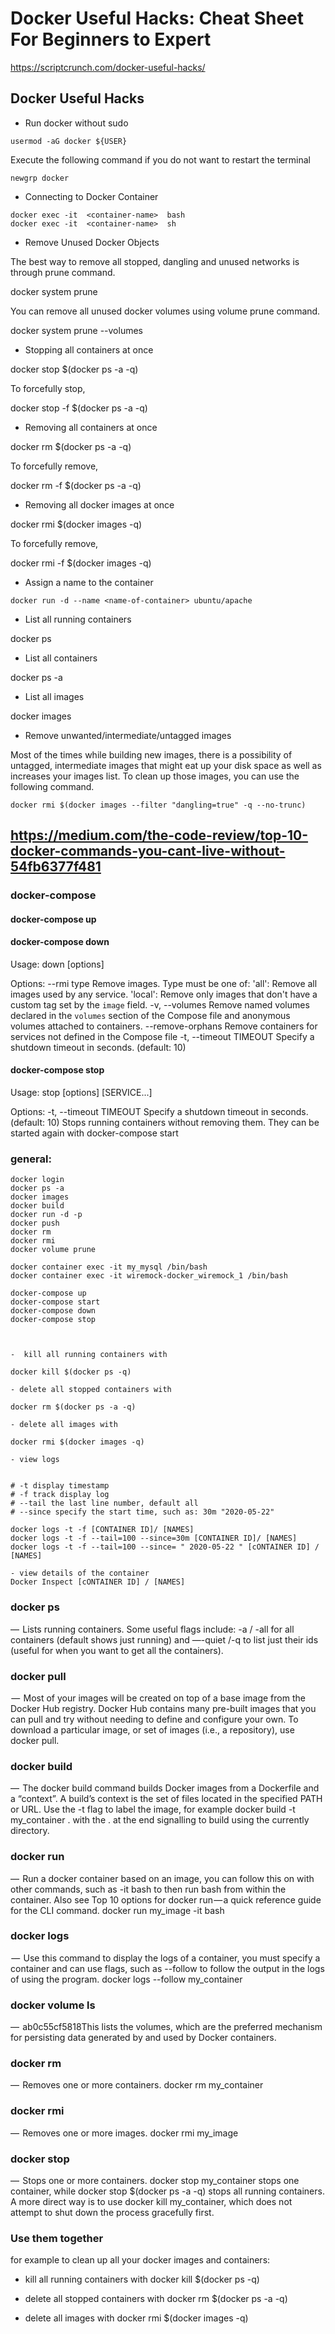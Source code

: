 # Docker Useful Hacks: Cheat Sheet For Beginners to Expert

https://scriptcrunch.com/docker-useful-hacks/

## Docker Useful Hacks

- Run docker without sudo

`usermod -aG docker ${USER}  `

Execute the following command if you do not want to restart the terminal

`newgrp docker`

- Connecting to Docker Container

```
docker exec -it  <container-name>  bash
docker exec -it  <container-name>  sh
```

- Remove Unused Docker Objects

The best way to remove all stopped, dangling and unused networks is through prune command.

docker system prune

You can remove all unused docker volumes using volume prune command.

docker system prune --volumes

- Stopping all containers at once

docker stop $(docker ps -a -q)

To forcefully stop,

docker stop -f $(docker ps -a -q)

- Removing all containers at once

docker rm $(docker ps -a -q)

To forcefully remove,

docker rm -f $(docker ps -a -q)


- Removing all docker images at once

docker rmi $(docker images -q)

To forcefully remove,

docker rmi -f $(docker images -q)


- Assign a name to the container

`docker run -d --name <name-of-container> ubuntu/apache`


- List all running containers

docker ps

- List all containers

docker ps -a

- List all images

docker images

- Remove unwanted/intermediate/untagged images

Most of the times while building new images, there is a possibility of untagged, intermediate images that might eat up your disk space as well as increases your images list. To clean up those images, you can use the following command.

`docker rmi $(docker images --filter "dangling=true" -q --no-trunc)`


## https://medium.com/the-code-review/top-10-docker-commands-you-cant-live-without-54fb6377f481


### docker-compose

#### docker-compose up

#### docker-compose down

Usage: down [options]

Options:
    --rmi type              Remove images. Type must be one of:
                              'all': Remove all images used by any service.
                              'local': Remove only images that don't have a
                              custom tag set by the `image` field.
    -v, --volumes           Remove named volumes declared in the `volumes`
                            section of the Compose file and anonymous volumes
                            attached to containers.
    --remove-orphans        Remove containers for services not defined in the
                            Compose file
    -t, --timeout TIMEOUT   Specify a shutdown timeout in seconds.
                            (default: 10)


#### docker-compose stop

Usage: stop [options] [SERVICE...]

Options:
  -t, --timeout TIMEOUT      Specify a shutdown timeout in seconds.
                             (default: 10)
Stops running containers without removing them. They can be started again with docker-compose start




### general:

```
docker login  
docker ps -a  
docker images  
docker build  
docker run -d -p  
docker push  
docker rm  
docker rmi  
docker volume prune  

docker container exec -it my_mysql /bin/bash
docker container exec -it wiremock-docker_wiremock_1 /bin/bash

docker-compose up
docker-compose start
docker-compose down
docker-compose stop



-  kill all running containers with 

docker kill $(docker ps -q)

- delete all stopped containers with 

docker rm $(docker ps -a -q)

- delete all images with 

docker rmi $(docker images -q)

- view logs


# -t display timestamp 
# -f track display log 
# --tail the last line number, default all 
# --since specify the start time, such as: 30m "2020-05-22" 

docker logs -t -f [CONTAINER ID]/ [NAMES]
docker logs -t -f --tail=100 --since=30m [CONTAINER ID]/ [NAMES]
docker logs -t -f --tail=100 --since= " 2020-05-22 " [cONTAINER ID] / [NAMES]

- view details of the container 
Docker Inspect [cONTAINER ID] / [NAMES]

```


### docker ps 

—  Lists running containers. Some useful flags include: -a / -all for all containers (default shows just running) and —-quiet /-q to list just their ids (useful for when you want to get all the containers).


### docker pull

 —  Most of your images will be created on top of a base image from the Docker Hub registry. Docker Hub contains many pre-built images that you can pull and try without needing to define and configure your own. To download a particular image, or set of images (i.e., a repository), use docker pull.


### docker build 

—  The docker build command builds Docker images from a Dockerfile and a “context”. A build’s context is the set of files located in the specified PATH or URL. Use the -t flag to label the image, for example docker build -t my_container . with the . at the end signalling to build using the currently directory.


### docker run 

—  Run a docker container based on an image, you can follow this on with other commands, such as -it bash to then run bash from within the container. Also see Top 10 options for docker run — a quick reference guide for the CLI command. docker run my_image -it bash


### docker logs

 —  Use this command to display the logs of a container, you must specify a container and can use flags, such as --follow to follow the output in the logs of using the program. docker logs --follow my_container


### docker volume ls 

—  ab0c55cf5818This lists the volumes, which are the preferred mechanism for persisting data generated by and used by Docker containers.


### docker rm 

—  Removes one or more containers. docker rm my_container


### docker rmi 

—  Removes one or more images. docker rmi my_image


### docker stop 

—  Stops one or more containers. docker stop my_container stops one container, while docker stop $(docker ps -a -q) stops all running containers. A more direct way is to use docker kill my_container, which does not attempt to shut down the process gracefully first.

### Use them together 

for example to clean up all your docker images and containers:
-  kill all running containers with docker kill $(docker ps -q)

- delete all stopped containers with docker rm $(docker ps -a -q)

- delete all images with docker rmi $(docker images -q)

